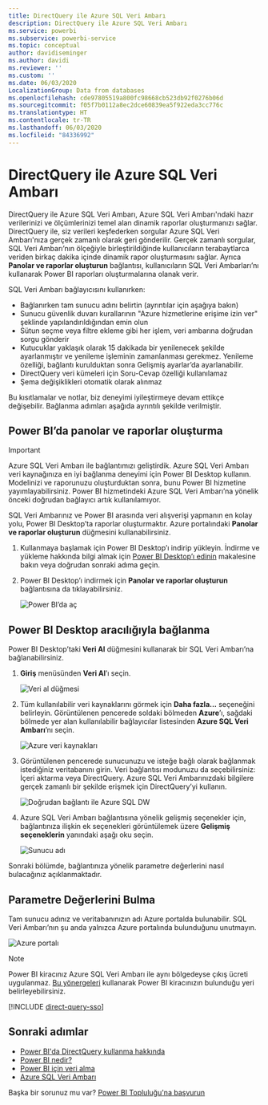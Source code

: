 ```yaml
---
title: DirectQuery ile Azure SQL Veri Ambarı
description: DirectQuery ile Azure SQL Veri Ambarı
ms.service: powerbi
ms.subservice: powerbi-service
ms.topic: conceptual
author: davidiseminger
ms.author: davidi
ms.reviewer: ''
ms.custom: ''
ms.date: 06/03/2020
LocalizationGroup: Data from databases
ms.openlocfilehash: cde97805519a800fc98668cb523db92f0276b06d
ms.sourcegitcommit: f05f7b0112a8ec2dce60839ea5f922eda3cc776c
ms.translationtype: HT
ms.contentlocale: tr-TR
ms.lasthandoff: 06/03/2020
ms.locfileid: "84336992"
---
```

# <a name="azure-sql-data-warehouse-with-directquery"></a>DirectQuery ile Azure SQL Veri Ambarı

DirectQuery ile Azure SQL Veri Ambarı, Azure SQL Veri Ambarı'ndaki hazır verilerinizi ve ölçümlerinizi temel alan dinamik raporlar oluşturmanızı sağlar. DirectQuery ile, siz verileri keşfederken sorgular Azure SQL Veri Ambarı'nıza gerçek zamanlı olarak geri gönderilir. Gerçek zamanlı sorgular, SQL Veri Ambarı’nın ölçeğiyle birleştirildiğinde kullanıcıların terabaytlarca veriden birkaç dakika içinde dinamik rapor oluşturmasını sağlar. Ayrıca **Panolar ve raporlar oluşturun** bağlantısı, kullanıcıların SQL Veri Ambarları’nı kullanarak Power BI raporları oluşturmalarına olanak verir.

SQL Veri Ambarı bağlayıcısını kullanırken:

* Bağlanırken tam sunucu adını belirtin (ayrıntılar için aşağıya bakın)
* Sunucu güvenlik duvarı kurallarının "Azure hizmetlerine erişime izin ver" şeklinde yapılandırıldığından emin olun
* Sütun seçme veya filtre ekleme gibi her işlem, veri ambarına doğrudan sorgu gönderir
* Kutucuklar yaklaşık olarak 15 dakikada bir yenilenecek şekilde ayarlanmıştır ve yenileme işleminin zamanlanması gerekmez.  Yenileme özelliği, bağlantı kurulduktan sonra Gelişmiş ayarlar’da ayarlanabilir.
* DirectQuery veri kümeleri için Soru-Cevap özelliği kullanılamaz
* Şema değişiklikleri otomatik olarak alınmaz

Bu kısıtlamalar ve notlar, biz deneyimi iyileştirmeye devam ettikçe değişebilir. Bağlanma adımları aşağıda ayrıntılı şekilde verilmiştir.

## <a name="build-dashboards-and-reports-in-power-bi"></a>Power BI’da panolar ve raporlar oluşturma

> [!Important]
> Azure SQL Veri Ambarı ile bağlantımızı geliştirdik. Azure SQL Veri Ambarı veri kaynağınıza en iyi bağlanma deneyimi için Power BI Desktop kullanın. Modelinizi ve raporunuzu oluşturduktan sonra, bunu Power BI hizmetine yayımlayabilirsiniz. Power BI hizmetindeki Azure SQL Veri Ambarı’na yönelik önceki doğrudan bağlayıcı artık kullanılamıyor.

SQL Veri Ambarınız ve Power BI arasında veri alışverişi yapmanın en kolay yolu, Power BI Desktop’ta raporlar oluşturmaktır. Azure portalındaki **Panolar ve raporlar oluşturun** düğmesini kullanabilirsiniz.

1. Kullanmaya başlamak için Power BI Desktop’ı indirip yükleyin. İndirme ve yükleme hakkında bilgi almak için [Power BI Desktop’ı edinin](../fundamentals/desktop-get-the-desktop.md) makalesine bakın veya doğrudan sonraki adıma geçin.

2. Power BI Desktop’ı indirmek için **Panolar ve raporlar oluşturun** bağlantısına da tıklayabilirsiniz.

    ![Power BI’da aç](media/service-azure-sql-data-warehouse-with-direct-connect/create-reports-01.png)


## <a name="connecting-through-power-bi-desktop"></a>Power BI Desktop aracılığıyla bağlanma

Power BI Desktop’taki **Veri Al** düğmesini kullanarak bir SQL Veri Ambarı’na bağlanabilirsiniz. 

1. **Giriş** menüsünden **Veri Al**’ı seçin.  

    ![Veri al düğmesi](media/service-azure-sql-data-warehouse-with-direct-connect/create-reports-02.png)

2. Tüm kullanılabilir veri kaynaklarını görmek için **Daha fazla...** seçeneğini belirleyin. Görüntülenen pencerede soldaki bölmeden **Azure**’ı, sağdaki bölmede yer alan kullanılabilir bağlayıcılar listesinden **Azure SQL Veri Ambarı**’nı seçin.

    ![Azure veri kaynakları](media/service-azure-sql-data-warehouse-with-direct-connect/create-reports-03.png)

3. Görüntülenen pencerede sunucunuzu ve isteğe bağlı olarak bağlanmak istediğiniz veritabanını girin. Veri bağlantısı modunuzu da seçebilirsiniz: İçeri aktarma veya DirectQuery. Azure SQL Veri Ambarınızdaki bilgilere gerçek zamanlı bir şekilde erişmek için DirectQuery’yi kullanın.

    ![Doğrudan bağlantı ile Azure SQL DW](media/service-azure-sql-data-warehouse-with-direct-connect/create-reports-04.png)

4. Azure SQL Veri Ambarı bağlantısına yönelik gelişmiş seçenekler için, bağlantınıza ilişkin ek seçenekleri görüntülemek üzere **Gelişmiş seçeneklerin** yanındaki aşağı oku seçin.

    ![Sunucu adı](media/service-azure-sql-data-warehouse-with-direct-connect/create-reports-05.png)

Sonraki bölümde, bağlantınıza yönelik parametre değerlerini nasıl bulacağınız açıklanmaktadır. 

## <a name="finding-parameter-values"></a>Parametre Değerlerini Bulma

Tam sunucu adınız ve veritabanınızın adı Azure portalda bulunabilir. SQL Veri Ambarı’nın şu anda yalnızca Azure portalında bulunduğunu unutmayın.

![Azure portalı](media/service-azure-sql-data-warehouse-with-direct-connect/azureportal.png)

> [!NOTE]
> Power BI kiracınız Azure SQL Veri Ambarı ile aynı bölgedeyse çıkış ücreti uygulanmaz. [Bu yönergeleri](https://docs.microsoft.com/power-bi/service-admin-where-is-my-tenant-located) kullanarak Power BI kiracınızın bulunduğu yeri belirleyebilirsiniz.

[!INCLUDE [direct-query-sso](../includes/direct-query-sso.md)]

## <a name="next-steps"></a>Sonraki adımlar

* [Power BI'da DirectQuery kullanma hakkında](desktop-directquery-about.md)
* [Power BI nedir?](../fundamentals/power-bi-overview.md)  
* [Power BI için veri alma](service-get-data.md)  
* [Azure SQL Veri Ambarı](/azure/sql-data-warehouse/sql-data-warehouse-overview-what-is/)

Başka bir sorunuz mu var? [Power BI Topluluğu'na başvurun](https://community.powerbi.com/)
